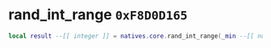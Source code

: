 # rand_int_range `0xF8D0D165`

```lua
local result --[[ integer ]] = natives.core.rand_int_range(_min --[[ number ]], _max --[[ number ]])
```